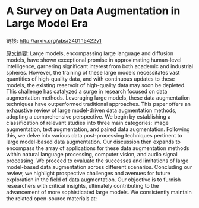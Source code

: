 # A Survey on Data Augmentation in Large Model Era

链接: http://arxiv.org/abs/2401.15422v1

原文摘要:
Large models, encompassing large language and diffusion models, have shown
exceptional promise in approximating human-level intelligence, garnering
significant interest from both academic and industrial spheres. However, the
training of these large models necessitates vast quantities of high-quality
data, and with continuous updates to these models, the existing reservoir of
high-quality data may soon be depleted. This challenge has catalyzed a surge in
research focused on data augmentation methods. Leveraging large models, these
data augmentation techniques have outperformed traditional approaches. This
paper offers an exhaustive review of large model-driven data augmentation
methods, adopting a comprehensive perspective. We begin by establishing a
classification of relevant studies into three main categories: image
augmentation, text augmentation, and paired data augmentation. Following this,
we delve into various data post-processing techniques pertinent to large
model-based data augmentation. Our discussion then expands to encompass the
array of applications for these data augmentation methods within natural
language processing, computer vision, and audio signal processing. We proceed
to evaluate the successes and limitations of large model-based data
augmentation across different scenarios. Concluding our review, we highlight
prospective challenges and avenues for future exploration in the field of data
augmentation. Our objective is to furnish researchers with critical insights,
ultimately contributing to the advancement of more sophisticated large models.
We consistently maintain the related open-source materials at:
